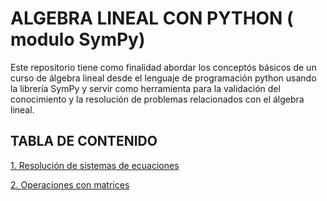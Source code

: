 # ALGEBRA LINEAL CON PYTHON ( modulo SymPy)
Este repositorio tiene como finalidad abordar los conceptós básicos de un curso de álgebra lineal desde el lenguaje de programación python usando la librería SymPy y servir como herramienta para la validación del conocimiento y la resolución de problemas relacionados con el álgebra lineal.
## TABLA DE CONTENIDO

[1. Resolución de sistemas de ecuaciones](https://colab.research.google.com/github/josorio398/ALGEBRA-LINEAL-CON-PYTHON/blob/master/%C3%81lgebra_lineal_con_Python_Operaciones_con_matrices.ipynb)

[2. Operaciones con matrices](https://colab.research.google.com/github/josorio398/ALGEBRA-LINEAL-CON-PYTHON/blob/master/%C3%81lgebra_lineal_con_Python_Operaciones_con_matrices.ipynb)
